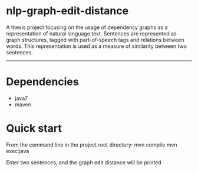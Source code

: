 # nlp-graph-edit-distance

A thesis project focusing on the usage of dependency graphs as a representation of natural language text. 
Sentences are represented as graph structures, tagged with part-of-speech tags and relations between words.
This representation is used as a measure of similarity between two sentences.

--------------------------------

# Dependencies
 * java7
 * maven

# Quick start
From the command line in the project root directory:
    mvn compile
    mvn exec:java

Enter two sentences, and the graph edit distance will be printed
